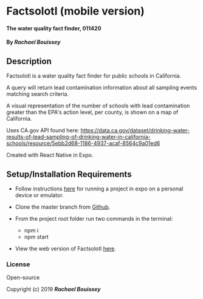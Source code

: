 
# Factsolotl (mobile version)

#### The water quality fact finder, 011420

#### By _**Rachael Bouissey**_

## Description


Factsolotl is a water quality fact finder for public schools in California. 

A query will return lead contamination information about all sampling events matching search criteria. 

A visual representation of the number of schools with lead contamination greater than the EPA's action level, per county, is shown on a map of California. 

Uses CA.gov API found here: https://data.ca.gov/dataset/drinking-water-results-of-lead-sampling-of-drinking-water-in-california-schools/resource/5ebb2d68-1186-4937-acaf-8564c9a01ed6

Created with React Native in Expo.


## Setup/Installation Requirements

* Follow instructions [here](https://facebook.github.io/react-native/docs/getting-started.html) for running a project in expo on a personal device or emulator.

* Clone the master branch from [Github](https://github.com/rbouissey/Factsolotl).

* From the project root folder run two commands in the terminal:
  - npm i
  - npm start

* View the web version of Factsolotl [here](https://rbouissey.github.io/Factsolotl/).



### License

Open-source

Copyright (c) 2019 **_Rachael Bouissey_**